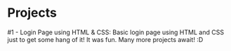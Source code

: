 # Projects
#1 - Login Page using HTML & CSS:
Basic login page using HTML and CSS just to get some hang of it! It was fun. Many more projects await! :D
